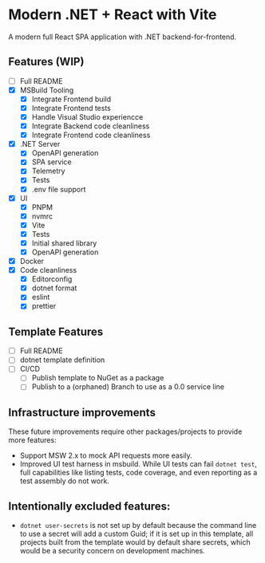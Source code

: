 # Modern .NET + React with Vite

A modern full React SPA application with .NET backend-for-frontend.

## Features (WIP)
- [ ] Full README
- [X] MSBuild Tooling
    - [X] Integrate Frontend build
    - [X] Integrate Frontend tests
    - [X] Handle Visual Studio experiencce
    - [X] Integrate Backend code cleanliness
    - [X] Integrate Frontend code cleanliness
- [X] .NET Server
    - [X] OpenAPI generation
    - [X] SPA service
    - [X] Telemetry
    - [X] Tests
    - [X] .env file support
- [X] UI
    - [X] PNPM
    - [X] nvmrc
    - [X] Vite
    - [X] Tests
    - [X] Initial shared library
    - [X] OpenAPI generation
- [X] Docker
- [X] Code cleanliness
    - [X] Editorconfig
    - [X] dotnet format
    - [X] eslint
    - [X] prettier

## Template Features

- [ ] Full README
- [ ] dotnet template definition
- [ ] CI/CD
    - [ ] Publish template to NuGet as a package
    - [ ] Publish to a (orphaned) Branch to use as a 0.0 service line

## Infrastructure improvements

These future improvements require other packages/projects to provide more
features:

- Support MSW 2.x to mock API requests more easily.
- Improved UI test harness in msbuild. While UI tests can fail `dotnet test`,
  full capabilities like listing tests, code coverage, and even reporting as a
  test assembly do not work.

## Intentionally excluded features:

- `dotnet user-secrets` is not set up by default because the command line to use
  a secret will add a custom Guid; if it is set up in this template, all
  projects built from the template would by default share secrets, which would
  be a security concern on development machines.